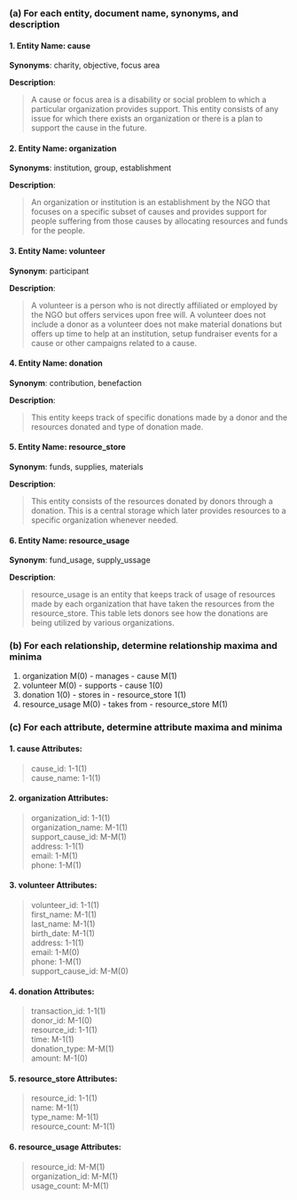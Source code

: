 ### (a) For each entity, document name, synonyms, and description
#### 1.  **Entity Name**: cause

**Synonyms**: charity, objective, focus area

**Description**: 
>A cause or focus area is a disability or social problem to which a particular organization provides support. This entity consists of any issue for which there exists an organization or there is a plan to support the cause in the future.

#### 2.  **Entity Name**: organization

**Synonyms**: institution, group, establishment

**Description**:
>An organization or institution is an establishment by the NGO that focuses on a specific subset of causes and provides support for people suffering from those causes by allocating resources and funds for the people.

#### 3.  **Entity Name**: volunteer

**Synonym**: participant

**Description**: 
>A volunteer is a person who is not directly affiliated or employed by the NGO but offers services upon free will. A volunteer does not include a donor as a volunteer does not make material donations but offers up time to help at an institution, setup fundraiser events for a cause or other campaigns related to a cause.

#### 4.  **Entity Name**: donation

**Synonym**: contribution, benefaction

**Description**:
>This entity keeps track of specific donations made by a donor and the resources donated and type of donation made.

#### 5.  **Entity Name**: resource_store

**Synonym**: funds, supplies, materials

**Description**:
>This entity consists of the resources donated by donors through a donation. This is a central storage which later provides resources to a specific organization whenever needed.

#### 6.  **Entity Name**: resource_usage

**Synonym**: fund_usage, supply_ussage

**Description**:
>resource_usage is an entity that keeps track of usage of resources made by each organization that have taken the resources from the resource_store. This table lets donors see how the donations are being utilized by various organizations.

### (b) For each relationship, determine relationship maxima and minima
1. organization M(0) - manages - cause M(1)
2. volunteer M(0) - supports - cause 1(0)
3. donation 1(0) - stores in - resource_store 1(1)
4. resource_usage M(0) - takes from - resource_store M(1)

### (c) For each attribute, determine attribute maxima and minima
#### 1.  **cause Attributes**:
>cause_id: 1-1(1)  
>cause_name: 1-1(1)

#### 2.  **organization Attributes**:
 >organization_id: 1-1(1)  
>organization_name: M-1(1)  
>support_cause_id: M-M(1)  
>address: 1-1(1)  
>email: 1-M(1)  
>phone: 1-M(1)  

#### 3.  **volunteer Attributes**:
>volunteer_id: 1-1(1)  
>first_name: M-1(1)  
>last_name: M-1(1)  
>birth_date: M-1(1)  
>address: 1-1(1)  
>email: 1-M(0)  
>phone: 1-M(1)  
>support_cause_id: M-M(0)  

#### 4.  **donation Attributes**:
>transaction_id: 1-1(1)  
>donor_id: M-1(0)  
>resource_id: 1-1(1)  
>time: M-1(1)  
>donation_type: M-M(1)  
>amount: M-1(0)  

#### 5.  **resource_store Attributes**:
>resource_id: 1-1(1)  
>name: M-1(1)  
>type_name: M-1(1)  
>resource_count: M-1(1)  

#### 6.  **resource_usage Attributes**:
>resource_id: M-M(1)  
>organization_id: M-M(1)  
>usage_count: M-M(1)  

